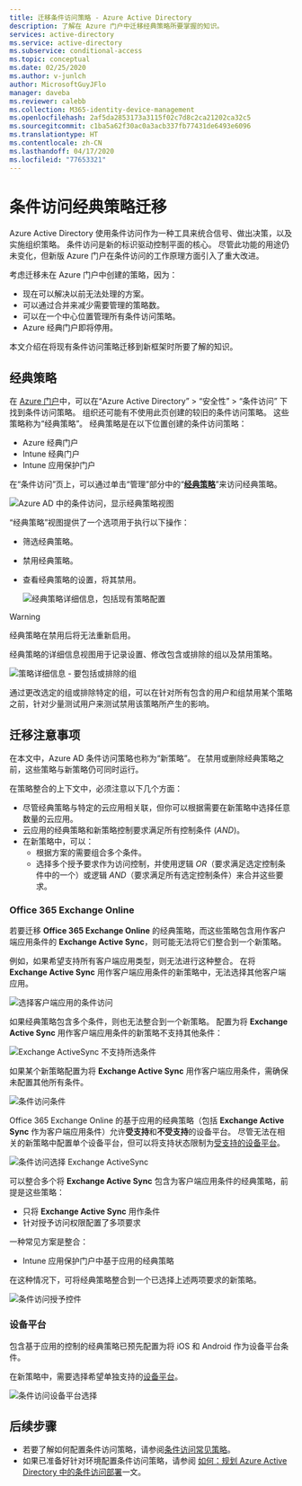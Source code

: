 ```yaml
---
title: 迁移条件访问策略 - Azure Active Directory
description: 了解在 Azure 门户中迁移经典策略所要掌握的知识。
services: active-directory
ms.service: active-directory
ms.subservice: conditional-access
ms.topic: conceptual
ms.date: 02/25/2020
ms.author: v-junlch
author: MicrosoftGuyJFlo
manager: daveba
ms.reviewer: calebb
ms.collection: M365-identity-device-management
ms.openlocfilehash: 2af5da2853173a3115f02c7d8c2ca21202ca32c5
ms.sourcegitcommit: c1ba5a62f30ac0a3acb337fb77431de6493e6096
ms.translationtype: HT
ms.contentlocale: zh-CN
ms.lasthandoff: 04/17/2020
ms.locfileid: "77653321"
---
```

# <a name="conditional-access-classic-policy-migration"></a>条件访问经典策略迁移

Azure Active Directory 使用条件访问作为一种工具来统合信号、做出决策，以及实施组织策略。 条件访问是新的标识驱动控制平面的核心。 尽管此功能的用途仍未变化，但新版 Azure 门户在条件访问的工作原理方面引入了重大改进。

考虑迁移未在 Azure 门户中创建的策略，因为：

- 现在可以解决以前无法处理的方案。
- 可以通过合并来减少需要管理的策略数。
- 可以在一个中心位置管理所有条件访问策略。
- Azure 经典门户即将停用。

本文介绍在将现有条件访问策略迁移到新框架时所要了解的知识。

## <a name="classic-policies"></a>经典策略

在 [Azure 门户](https://portal.azure.cn)中，可以在“Azure Active Directory”   > “安全性”   > “条件访问”  下找到条件访问策略。 组织还可能有不使用此页创建的较旧的条件访问策略。 这些策略称为“经典策略”。  经典策略是在以下位置创建的条件访问策略：

- Azure 经典门户
- Intune 经典门户
- Intune 应用保护门户

在“条件访问”页上，可以通过单击“管理”部分中的“[**经典策略**](https://portal.azure.cn/#blade/Microsoft_AAD_IAM/ConditionalAccessBlade/ClassicPolicies)”来访问经典策略。   

![Azure AD 中的条件访问，显示经典策略视图](./media/policy-migration/71.png)

“经典策略”视图提供了一个选项用于执行以下操作： 

- 筛选经典策略。
- 禁用经典策略。
- 查看经典策略的设置，将其禁用。

   ![经典策略详细信息，包括现有策略配置](./media/policy-migration/74.png)

> [!WARNING]
> 经典策略在禁用后将无法重新启用。

经典策略的详细信息视图用于记录设置、修改包含或排除的组以及禁用策略。

![策略详细信息 - 要包括或排除的组](./media/policy-migration/75.png)

通过更改选定的组或排除特定的组，可以在针对所有包含的用户和组禁用某个策略之前，针对少量测试用户来测试禁用该策略所产生的影响。
 
## <a name="migration-considerations"></a>迁移注意事项

在本文中，Azure AD 条件访问策略也称为“新策略”。 
在禁用或删除经典策略之前，这些策略与新策略仍可同时运行。 

在策略整合的上下文中，必须注意以下几个方面：

- 尽管经典策略与特定的云应用相关联，但你可以根据需要在新策略中选择任意数量的云应用。
- 云应用的经典策略和新策略控制要求满足所有控制条件 (*AND*)。 
- 在新策略中，可以：
   - 根据方案的需要组合多个条件。 
   - 选择多个授予要求作为访问控制，并使用逻辑 *OR*（要求满足选定控制条件中的一个）或逻辑 *AND*（要求满足所有选定控制条件）来合并这些要求。

### <a name="office-365-exchange-online"></a>Office 365 Exchange Online

若要迁移 **Office 365 Exchange Online** 的经典策略，而这些策略包含用作客户端应用条件的 **Exchange Active Sync**，则可能无法将它们整合到一个新策略。 

例如，如果希望支持所有客户端应用类型，则无法进行这种整合。 在将 **Exchange Active Sync** 用作客户端应用条件的新策略中，无法选择其他客户端应用。

![选择客户端应用的条件访问](./media/policy-migration/64.png)

如果经典策略包含多个条件，则也无法整合到一个新策略。 配置为将 **Exchange Active Sync** 用作客户端应用条件的新策略不支持其他条件：   

![Exchange ActiveSync 不支持所选条件](./media/policy-migration/08.png)

如果某个新策略配置为将 **Exchange Active Sync** 用作客户端应用条件，需确保未配置其他所有条件。 

![条件访问条件](./media/policy-migration/16.png)
 
Office 365 Exchange Online 的基于应用的经典策略（包括 **Exchange Active Sync** 作为客户端应用条件）允许**受支持**和**不受支持**的设备平台。 尽管无法在相关的新策略中配置单个设备平台，但可以将支持状态限制为[受支持的设备平台](concept-conditional-access-conditions.md#device-platforms)。 

![条件访问选择 Exchange ActiveSync](./media/policy-migration/65.png)

可以整合多个将 **Exchange Active Sync** 包含为客户端应用条件的经典策略，前提是这些策略：

- 只将 **Exchange Active Sync** 用作条件 
- 针对授予访问权限配置了多项要求

一种常见方案是整合：

- Intune 应用保护门户中基于应用的经典策略 
 
在这种情况下，可将经典策略整合到一个已选择上述两项要求的新策略。

![条件访问授予控件](./media/policy-migration/62.png)

### <a name="device-platforms"></a>设备平台

包含基于应用的控制的经典策略已预先配置为将 iOS 和 Android 作为设备平台条件。 

在新策略中，需要选择希望单独支持的[设备平台](concept-conditional-access-conditions.md#device-platforms)。

![条件访问设备平台选择](./media/policy-migration/41.png)

## <a name="next-steps"></a>后续步骤

- 若要了解如何配置条件访问策略，请参阅[条件访问常见策略](concept-conditional-access-policy-common.md)。
- 如果已准备好针对环境配置条件访问策略，请参阅 [如何：规划 Azure Active Directory 中的条件访问部署](plan-conditional-access.md)一文。 

<!-- Update_Description: wording update -->